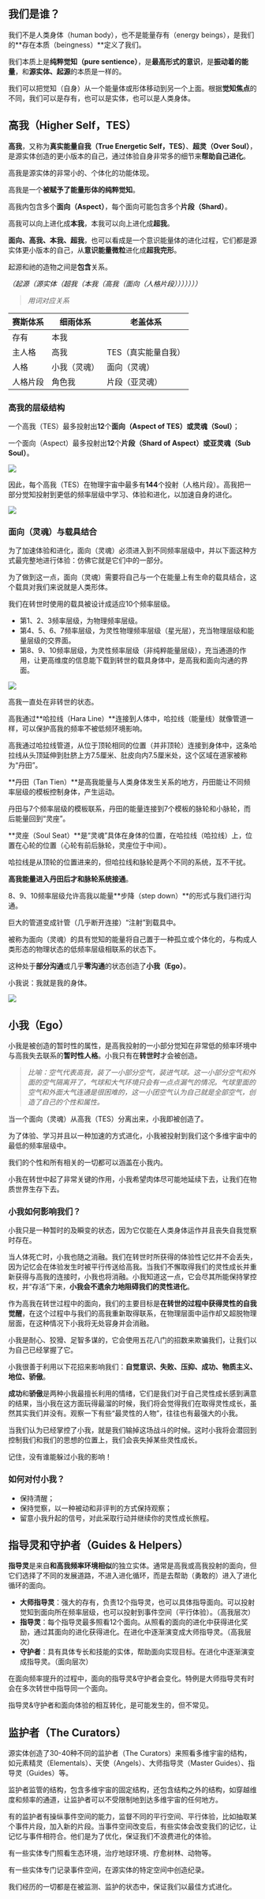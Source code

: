 ## 我们是谁？

我们不是人类身体（human body），也不是能量存有（energy beings），是我们的**存在本质（beingness）**定义了我们。

我们本质上是**纯粹觉知（pure sentience）**，是**最高形式的意识**，是**振动着的能量**，和**源实体、起源**的本质是一样的。

我们可以把觉知（自身）从一个能量体或形体移动到另一个上面。根据**觉知焦点**的不同，我们可以是存有，也可以是实体，也可以是人类身体。


## 高我（Higher Self，TES）

**高我**，又称为**真实能量自我（True Energetic Self，TES）**、**超灵（Over Soul）**，是源实体创造的更小版本的自己，通过体验自身非常多的细节来**帮助自己进化**。

高我是源实体的非常小的、个体化的功能体现。

高我是一个**被赋予了能量形体的纯粹觉知**。

高我内包含多个**面向（Aspect）**，每个面向可能包含多个**片段（Shard）**。

高我可以向上进化成**本我**，本我可以向上进化成**超我**。

**面向、高我、本我、超我**，也可以看成是一个意识能量体的进化过程，它们都是源实体更小版本的自己，从**意识能量微粒**进化成**超我完形**。

起源和祂的造物之间是**包含**关系。

*（起源（源实体（超我（本我（高我（面向（人格片段）））））））*

> *用词对应关系*

赛斯体系|细雨体系|老盖体系
---|---|---
存有|本我|
主人格|高我|TES（真实能量自我）
人格|小我（灵魂）|面向（灵魂）
人格片段|角色我|片段（亚灵魂）


### 高我的层级结构

一个高我（TES）最多投射出**12**个**面向（Aspect of TES）**或**灵魂（Soul）**；

一个面向（Aspect）最多投射出**12**个**片段（Shard of Aspect）**或**亚灵魂（Sub Soul）**。

![](img/s2-3-001.png)

因此，每个高我（TES）在物理宇宙中最多有**144**个投射（人格片段）。高我把一部分觉知投射到更低的频率层级中学习、体验和进化，以加速自身的进化。

![](img/s2-3-002.png)


### 面向（灵魂）与载具结合

为了加速体验和进化，面向（灵魂）必须进入到不同频率层级中，并以下面这种方式最完整地进行体验：仿佛它就是它们中的一部分。

为了做到这一点，面向（灵魂）需要将自己与一个在能量上有生命的载具结合，这个载具对我们来说就是人类形体。

我们在转世时使用的载具被设计成适应10个频率层级。

- 第1、2、3频率层级，为物理频率层级。
- 第4、5、6、7频率层级，为灵性物理频率层级（星光层），充当物理层级和能量层级的交界面。
- 第8、9、10频率层级，为灵性频率层级（非纯粹能量层级），充当通道的作用，让更高维度的信息能下载到转世的载具身体中，是高我和面向沟通的界面。

![](img/s2-3-003.png)

高我一直处在非转世的状态。

高我通过**哈拉线（Hara Line）**连接到人体中，哈拉线（能量线）就像管道一样，可以保护高我的频率不被低频环境影响。

高我通过哈拉线管道，从位于顶轮相同的位置（并非顶轮）连接到身体中，这条哈拉线从头顶延伸到肚脐上方7.5厘米、肚皮向内7.5厘米处，这个区域在道家被称为“丹田”。

**丹田（Tan Tien）**是高我能量与人类身体发生关系的地方，丹田能让不同频率层级的模板控制身体，产生运动。

丹田与7个频率层级的模板联系，丹田的能量连接到7个模板的脉轮和小脉轮，而后能量回到“灵座”。

**灵座（Soul Seat）**是“灵魂”具体在身体的位置，在哈拉线（哈拉线）上，位置在心轮的位置（心轮有前后脉轮，灵座位于中间）。

哈拉线是从顶轮的位置进来的，但哈拉线和脉轮是两个不同的系统，互不干扰。

**高我能量进入丹田后才和脉轮系统接通**。

8、9、10频率层级允许高我以能量**步降（step down）**的形式与我们进行沟通。

巨大的管道变成针管（几乎断开连接）“注射”到载具中。

被称为面向（灵魂）的具有觉知的能量将自己置于一种孤立或个体化的，与构成人类形态的物理状态的低频率层级相联系的状态下。

这种处于**部分沟通**或几乎**零沟通**的状态创造了**小我（Ego）**。

小我说：我就是我的身体。

![](img/s2-3-004.png)


## 小我（Ego）

小我是被创造的暂时性的属性，是高我投射的一小部分觉知在非常低的频率环境中与高我失去联系的**暂时性人格**。小我只有在**转世时**才会被创造。

> *比喻：空气代表高我，装了一小部分空气，装进气球。这一小部分空气和外面的空气隔离开了，气球和大气环境只会有一点点漏气的情况。气球里面的空气和外面大气连通是很困难的，这一小团空气认为自己就是全部空气，创造了自己的个性和属性。*

当一个面向（灵魂）从高我（TES）分离出来，小我即被创造了。

为了体验、学习并且以一种加速的方式进化，小我被投射到我们这个多维宇宙中的最低的频率层级中。

我们的个性和所有相关的一切都可以涵盖在小我内。

小我在转世中起了非常关键的作用，小我希望肉体尽可能地延续下去，让我们在物质世界生存下去。

### 小我如何影响我们？

小我只是一种暂时的及瞬变的状态，因为它仅能在人类身体运作并且丧失自我觉察时存在。

当人体死亡时，小我也随之消融。我们在转世时所获得的体验性记忆并不会丢失，因为记忆会在体验发生时被平行传送给高我。当我们不懈取得我们的灵性成长并重新获得与高我的连接时，小我也将消融。小我知道这一点，它会尽其所能保持掌控权，并“存活”下来，**小我会不遗余力地阻碍我们的灵性进化**。

作为高我在转世过程中的面向，我们的主要目标是**在转世的过程中获得灵性的自我觉醒**，在这个过程中与我们的高我重新取得联系，在物理层面中运作却又超脱物理层面，在这种情况下小我将无处容身并会消融。

小我是耐心、狡猾、足智多谋的，它会使用五花八门的招数来欺骗我们，让我们以为自己已经掌握了它。

小我很善于利用以下花招来影响我们：**自觉意识、失败、压抑、成功、物质主义、地位、骄傲**。

**成功**和**骄傲**是两种小我最擅长利用的情绪，它们是我们对于自己灵性成长感到满意的结果，当小我在这方面玩得最溜的时候，我们将会觉得我们在取得灵性成长，虽然其实我们并没有。观察一下有些“最灵性的人物”，往往也有最强大的小我。

当我们认为已经掌控了小我，就是我们输掉这场战斗的时候。这时小我将会潜回到控制我们和我们的思想的位置上，我们会丧失掉某些灵性成长。

记住，没有谁能躲过小我的影响！

### 如何对付小我？

- 保持清醒；
- 保持觉察，以一种被动和非评判的方式保持观察；
- 留意小我升起的信号，对此采取行动并继续你的灵性成长旅程。



## 指导灵和守护者（Guides & Helpers）

**指导灵**是来自**和高我频率环境相似**的独立实体。通常是高我或高我投射的面向，但它们选择了不同的发展道路，不进入进化循环，而是去帮助（勇敢的）进入了进化循环的面向。

- **大师指导灵**：强大的存有，负责12个指导灵，也可以具体指导面向。可以投射觉知到面向所在频率层级，也可以投射到事件空间（平行体验）。（高我层次）
- **指导灵**：每个指导灵最多照看12个面向。从照看的面向的进化中获得进化奖励，通过其面向的进化获得进化。在进化中逐渐演变成大师指导灵。（高我层次）
- **守护者**：具有具体专长和技能的实体，帮助面向实现目标。在进化中逐渐演变成指导灵。（面向层次）

在面向频率提升的过程中，面向的指导灵&守护者会变化。特例是大师指导灵有时会在多次转世中指导同一个面向。

指导灵&守护者和面向体验的相互转化，是可能发生的，但不常见。



## 监护者（The Curators）

源实体创造了30-40种不同的监护者（The Curators）来照看多维宇宙的结构，如元素精灵（Elementals）、天使（Angels）、大师指导灵（Master Guides）、指导灵（Guides）等。

监护者监管的结构，包含多维宇宙的固定结构，还包含结构之外的结构，如穿越维度和频率的通道，让监护者可以不受限制地到达多维宇宙的任何地方。

有的监护者有操纵事件空间的能力，监督不同的平行空间、平行体验，比如抽取某个事件片段，加入新的片段。当事件空间改变后，有些实体会改变我们的记忆，让记忆与事件相符合。他们是为了优化，保证我们不浪费进化的体验。

有一些实体专门照看生态环境，治疗地球环境、疗愈树林、动物等。

有一些实体专门记录事件空间，在源实体的特定空间中创造纪录。

我们经历的一切都是在被监测、监护的状态中，保证我们以最佳方式进化。